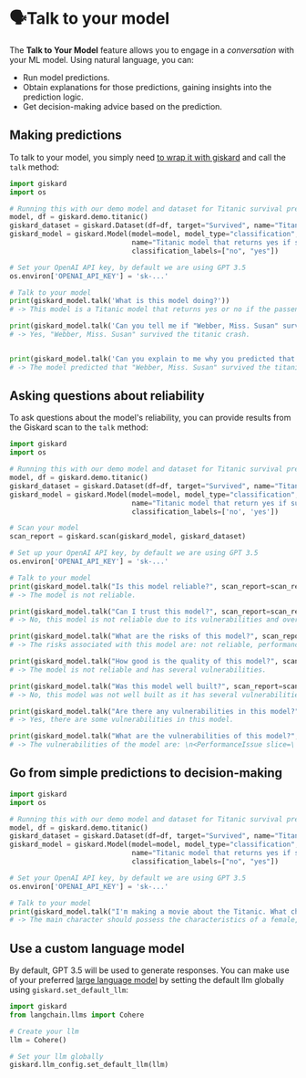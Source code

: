 # 🗣️Talk to your model

The **Talk to Your Model** feature allows you to engage in a *conversation* with your ML model. Using natural language, you can:

- Run model predictions.
- Obtain explanations for those predictions, gaining insights into the prediction logic.
- Get decision-making advice based on the prediction.

## Making predictions

To talk to your model, you simply need [to wrap it with giskard](../wrap_model/index.md) and call the `talk` method:

```python
import giskard
import os

# Running this with our demo model and dataset for Titanic survival prediction
model, df = giskard.demo.titanic()
giskard_dataset = giskard.Dataset(df=df, target="Survived", name="Titanic dataset")
giskard_model = giskard.Model(model=model, model_type="classification",
                              name="Titanic model that returns yes if survived otherwise no",
                              classification_labels=["no", "yes"])

# Set your OpenAI API key, by default we are using GPT 3.5
os.environ['OPENAI_API_KEY'] = 'sk-...'

# Talk to your model
print(giskard_model.talk('What is this model doing?'))
# -> This model is a Titanic model that returns yes or no if the passenger survived.

print(giskard_model.talk('Can you tell me if "Webber, Miss. Susan" survived the titanic crash?', giskard_dataset, True))
# -> Yes, "Webber, Miss. Susan" survived the titanic crash.


print(giskard_model.talk('Can you explain to me why you predicted that "Webber, Miss. Susan" survived the titanic crash? Which feature was important?', giskard_dataset, True))
# -> The model predicted that "Webber, Miss. Susan" survived the titanic crash because the feature 'Sex' had the highest weight in the prediction with a value of 0.5146240790230515.
```

## Asking questions about reliability

To ask questions about the model's reliability, you can provide results from the Giskard scan to the `talk` method:

```python
import giskard
import os

# Running this with our demo model and dataset for Titanic survival prediction
model, df = giskard.demo.titanic()
giskard_dataset = giskard.Dataset(df=df, target="Survived", name="Titanic dataset")
giskard_model = giskard.Model(model=model, model_type="classification",
                              name="Titanic model that return yes if survived otherwise no",
                              classification_labels=['no', 'yes'])

# Scan your model
scan_report = giskard.scan(giskard_model, giskard_dataset)

# Set up your OpenAI API key, by default we are using GPT 3.5
os.environ['OPENAI_API_KEY'] = 'sk-...'

# Talk to your model
print(giskard_model.talk("Is this model reliable?", scan_report=scan_report))
# -> The model is not reliable.

print(giskard_model.talk("Can I trust this model?", scan_report=scan_report))
# -> No, this model is not reliable due to its vulnerabilities and overconfidence issues.

print(giskard_model.talk("What are the risks of this model?", scan_report=scan_report))
# -> The risks associated with this model are: not reliable, performance issues with Name containing "mr", Sex being "male", Pclass being 3, Name containing "master", Embarked being "S", Pclass being 1, Name containing "miss", Embarked being "Q", robustness issues, overconfidence issues, and spurious correlation issues.

print(giskard_model.talk("How good is the quality of this model?", scan_report=scan_report))
# -> The model is not reliable and has several vulnerabilities.

print(giskard_model.talk("Was this model well built?", scan_report=scan_report))
# -> No, this model was not well built as it has several vulnerabilities and reliability issues.

print(giskard_model.talk("Are there any vulnerabilities in this model?", scan_report=scan_report))
# -> Yes, there are some vulnerabilities in this model.

print(giskard_model.talk("What are the vulnerabilities of this model?", scan_report=scan_report))
# -> The vulnerabilities of the model are: \n<PerformanceIssue slice=\'`Name` contains "mr"\', metric=\'Recall\', metric_delta=-96.85%>: 264 samples (59.19%)\n<PerformanceIssue slice=\'`Sex` == "male"\', metric=\'Recall\', metric_delta=-83.19%>: 296 samples (66.37%)\n<PerformanceIssue slice=\'`Pclass` == 3\', metric=\'Precision\', metric_delta=-36.89%>: 247 samples (55.38%)\n<PerformanceIssue slice=\'`Name` contains "master"\', metric=\'Accuracy\', metric_delta=-10.00%>: 24 samples (5.38%)\n<PerformanceIssue slice=\'`Embarked` == "S"\', metric=\'Recall\', metric_delta=-7.52%>: 317 samples (71.08%)\n<PerformanceIssue slice=\'`Pclass` == 1\', metric=\'Accuracy\', metric_delta=-6.82%>: 105 samples (23.54%)\n<PerformanceIssue slice=\'`Name` contains "miss"\', metric=\'Accuracy\', metric

```

## Go from simple predictions to decision-making

```python
import giskard
import os

# Running this with our demo model and dataset for Titanic survival prediction
model, df = giskard.demo.titanic()
giskard_dataset = giskard.Dataset(df=df, target="Survived", name="Titanic dataset")
giskard_model = giskard.Model(model=model, model_type="classification",
                              name="Titanic model that returns yes if survived otherwise no",
                              classification_labels=["no", "yes"])

# Set your OpenAI API key, by default we are using GPT 3.5
os.environ['OPENAI_API_KEY'] = 'sk-...'

# Talk to your model
print(giskard_model.talk("I'm making a movie about the Titanic. What characteristics should the main character possess to ensure their survival?"))
# -> The main character should possess the characteristics of a female, aged 32.5, with a passenger class of 2, no siblings or parents, and a fare of 13.0. These characteristics would ensure their survival.
```

## Use a custom language model

By default, GPT 3.5 will be used to generate responses. You can make use of
your preferred [large language model](https://python.langchain.com/docs/modules/model_io/models/) by setting the default llm globally
using `giskard.set_default_llm`:

```python
import giskard
from langchain.llms import Cohere

# Create your llm
llm = Cohere()

# Set your llm globally
giskard.llm_config.set_default_llm(llm)
```

